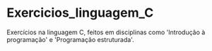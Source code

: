 # Exercicios_linguagem_C
Exercícios na linguagem C, feitos em disciplinas como 'Introdução à programação' e 'Programação estruturada'.
